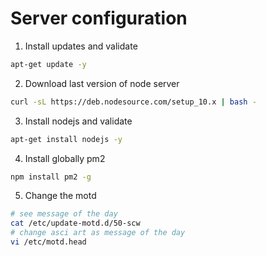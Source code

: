 # Server configuration

1. Install updates and validate
```sh
apt-get update -y
```

2. Download last version of node server
```sh
curl -sL https://deb.nodesource.com/setup_10.x | bash -
```

3. Install nodejs and validate
```sh
apt-get install nodejs -y
```

4. Install globally pm2
```sh
npm install pm2 -g
```

5. Change the motd
```sh
# see message of the day
cat /etc/update-motd.d/50-scw
# change asci art as message of the day
vi /etc/motd.head
```
